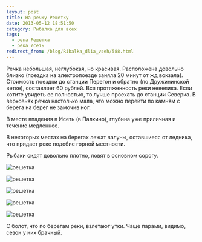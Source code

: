 ```yaml
---
layout: post
title: На речку Решетку
date: 2013-05-12 18:51:50
category: Рыбалка для всех
tags:
  - река Решетка
  - река Исеть
redirect_from: /blog/Ribalka_dlia_vseh/588.html
---
```

Речка небольшая, неглубокая, но красивая. Расположена довольно близко
(поездка на электропоезде заняла 20 минут от жд вокзала). Стоимость
поездки до станции Перегон и обратно (по Дружининской ветке), составляет
60 рублей. Вся протяженность реки невелика. Если хотите увидеть ее
полностью, то лучше проехать до станции Северка. В верховьях речка
настолько мала, что можно перейти по камням с берега на берег не замочив
ног.

В месте впадения в Исеть (в Палкино), глубина уже приличная и течение
медленнее.

В некоторых местах на берегах лежат валуны, оставшиеся от ледника, что
придает реке подобие горной местности.

Рыбаки сидят довольно плотно, ловят в основном сорогу.

![решетка](http://fishingguru.ru/uploads/images/00/00/01/2013/05/12/09f914.jpg)

![решетка](http://fishingguru.ru/uploads/images/00/00/01/2013/05/12/bbc196.jpg)

![решетка](http://fishingguru.ru/uploads/images/00/00/01/2013/05/12/2d9014.jpg)

![решетка](http://fishingguru.ru/uploads/images/00/00/01/2013/05/12/474b6f.jpg)

![решетка](http://fishingguru.ru/uploads/images/00/00/01/2013/05/12/7abf73.jpg)

С болот, что по берегам реки, взлетают утки. Чаще парами, видимо, сезон
у них брачный.
